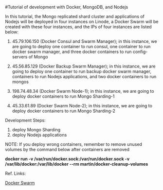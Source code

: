 #Tutorial of development with Docker, MongoDB, and Nodejs

In this tutorial, the Mongo replicated shard cluster and applications of Nodejs will be deployed in four instances on Linode, a Docker Swarm will be created with these four instances, and the IPs of four instances are listed below:

1. 45.79.106.150 (Docker Consul and Swarm Manager); in this instance, we are going to deploy one container to run consul, one container to run docker swarm manager, and three docker containers to run config-servers of Mongo

2. 45.56.85.129 (Docker Backup Swarm Manager); in this instance, we are going to deploy one container to run backup docker swarm manager, containers to run Nodejs applications, and two docker containers to run mongos

3. 198.74.48.34 (Docker Swarm Node-1); in this instance, we are going to deploy docker containers to run Mongo Sharding-1

4. 45.33.61.89 (Docker Swarm Node-2); in this instance, we are going to deploy docker containers to run Mongo Sharding-2

Development Steps:

1. deploy Mongo Sharding
2. deploy Nodejs applications

NOTE: If you deploy wrong containers, remember to remove unused volumes by the command below after containers are removed

**docker run -v /var/run/docker.sock:/var/run/docker.sock -v /var/lib/docker:/var/lib/docker --rm martin/docker-cleanup-volumes**

Ref. Links:

[Docker Swarm](https://github.com/Gogistics/prjDockerSwarmTutorial)